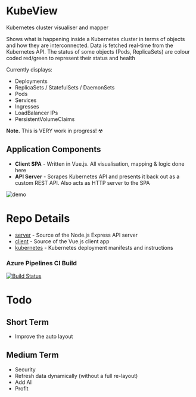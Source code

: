 # KubeView
Kubernetes cluster visualiser and mapper

Shows what is happening inside a Kubernetes cluster in terms of objects and how they are interconnected. Data is fetched real-time from the Kubernetes API. The status of some objects (Pods, ReplicaSets) are colour coded red/green to represent their status and health

Currently displays:
- Deployments
- ReplicaSets / StatefulSets / DaemonSets
- Pods
- Services
- Ingresses
- LoadBalancer IPs
- PersistentVolumeClaims

**Note.** This is VERY work in progress! ☢

## Application Components
- **Client SPA** - Written in Vue.js. All visualisation, mapping & logic done here
- **API Server** - Scrapes Kubernetes API and presents it back out as a custom REST API. Also acts as HTTP server to the SPA

![demo](https://user-images.githubusercontent.com/14982936/53201465-0311e780-361c-11e9-96ad-f627e903ad1a.png)


# Repo Details
- [server](./server) - Source of the Node.js Express API server
- [client](./client) - Source of the Vue.js client app
- [kubernetes](./kubernetes) - Kubernetes deployment manifests and instructions

### Azure Pipelines CI Build
[![Build Status](https://dev.azure.com/bencoleman/Experiments/_apis/build/status/Build%20KubeView?branchName=master)](https://dev.azure.com/bencoleman/Experiments/_build/latest?definitionId=53&branchName=master)


# Todo 
## Short Term
- Improve the auto layout

## Medium Term
- Security
- Refresh data dynamically (without a full re-layout)
- Add AI
- Profit